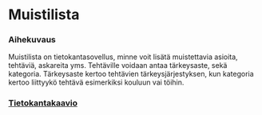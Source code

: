 # Muistilista
### Aihekuvaus
Muistilista on tietokantasovellus, minne voit lisätä muistettavia asioita, tehtäviä, askareita yms. 
Tehtäville voidaan antaa tärkeysaste, sekä kategoria. Tärkeysaste kertoo tehtävien tärkeysjärjestyksen, kun kategoria kertoo liittyykö tehtävä esimerkiksi kouluun vai töihin. 

### [Tietokantakaavio](https://github.com/Pentza/tsoha-todolist/blob/master/documentation/tietokantakaavio.png)
